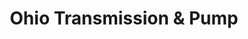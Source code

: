---
title: "Ohio Transmission & Pump"
url: /terre-haute/ohio-transmission-and-pump/
shop: car parts
---